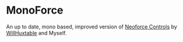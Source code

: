 MonoForce
========

An up to date, mono based, improved version of [Neoforce Controls](https://github.com/NeoforceControls/XNA) by [WillHuxtable](https://github.com/WillHuxtable) and Myself.
